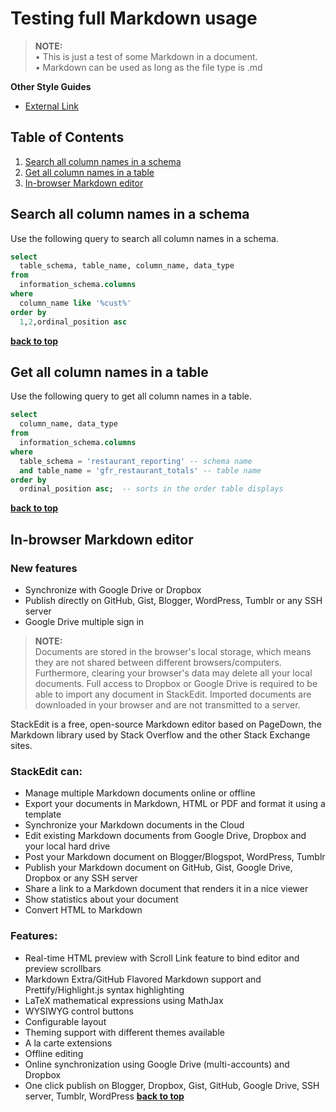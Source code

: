 # Testing full Markdown usage

> **NOTE:**\
> • This is just a test of some Markdown in a document.\
> • Markdown can be used as long as the file type is .md

**Other Style Guides**
  - [External Link](https://www.camdenrockland.com/moving-to-maine)
  
## Table of Contents
  1. [Search all column names in a schema](#search-all-column-names-in-a-schema)
  1. [Get all column names in a table](#get-all-column-names-in-a-table)
  1. [In-browser Markdown editor](#in-browser-markdown-editor)
  
## Search all column names in a schema
Use the following query to search all column names in a schema.
```sql
select
  table_schema, table_name, column_name, data_type
from
  information_schema.columns
where 
  column_name like '%cust%'
order by 
  1,2,ordinal_position asc
```
**[back to top](#table-of-contents)**

## Get all column names in a table
Use the following query to get all column names in a table.
```sql
select
  column_name, data_type
from
  information_schema.columns
where 
  table_schema = 'restaurant_reporting' -- schema name 
  and table_name = 'gfr_restaurant_totals' -- table name 
order by 
  ordinal_position asc;  -- sorts in the order table displays
  ```
**[back to top](#table-of-contents)**

## In-browser Markdown editor
### New features ###
- Synchronize with Google Drive or Dropbox
- Publish directly on GitHub, Gist, Blogger, WordPress, Tumblr or any SSH server
- Google Drive multiple sign in


> **NOTE:**\
> Documents are stored in the browser's local storage, which means they are not shared between different browsers/computers. Furthermore, clearing your browser's data may delete all your local documents.
> Full access to Dropbox or Google Drive is required to be able to import any document in StackEdit. Imported documents are downloaded in your browser and are not transmitted to a server.


StackEdit is a free, open-source Markdown editor based on PageDown, the Markdown library used by Stack Overflow and the other Stack Exchange sites.

### StackEdit can:

 - Manage multiple Markdown documents online or offline
 - Export your documents in Markdown, HTML or PDF and format it using a template
 - Synchronize your Markdown documents in the Cloud
 - Edit existing Markdown documents from Google Drive, Dropbox and your local hard drive
 - Post your Markdown document on Blogger/Blogspot, WordPress, Tumblr
 - Publish your Markdown document on GitHub, Gist, Google Drive, Dropbox or any SSH server
 - Share a link to a Markdown document that renders it in a nice viewer
 - Show statistics about your document
 - Convert HTML to Markdown

### Features:

 - Real-time HTML preview with Scroll Link feature to bind editor and preview scrollbars
 - Markdown Extra/GitHub Flavored Markdown support and Prettify/Highlight.js syntax highlighting
 - LaTeX mathematical expressions using MathJax
 - WYSIWYG control buttons
 - Configurable layout
 - Theming support with different themes available
 - A la carte extensions
 - Offline editing
 - Online synchronization using Google Drive (multi-accounts) and Dropbox
 - One click publish on Blogger, Dropbox, Gist, GitHub, Google Drive, SSH server, Tumblr, WordPress
**[back to top](#table-of-contents)**
